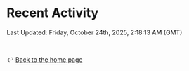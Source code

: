 # Recent Activity

<!--RECENT_ACTIVITY:start-->
<!--RECENT_ACTIVITY:end-->

<!--RECENT_ACTIVITY:last_update-->
Last Updated: Friday, October 24th, 2025, 2:18:13 AM (GMT)
<!--RECENT_ACTIVITY:last_update_end-->

<br>

↩️ [Back to the home page](/README.md)
